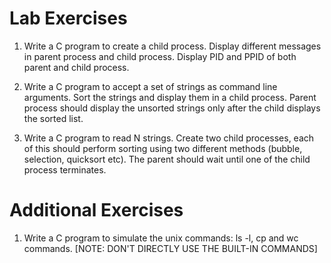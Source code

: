 # Lab Exercises

1. Write a C program to create a child process. Display different messages in parent process and child process. Display PID and PPID of both parent and child process.

2. Write a C program to accept a set of strings as command line arguments. Sort the strings and display them in a child process. Parent process should display the unsorted strings only after the child displays the sorted list.

3. Write a C program to read N strings. Create two child processes, each of this should perform sorting using two different methods (bubble, selection, quicksort etc). The parent should wait until one of the child process terminates.

# Additional Exercises

1. Write a C program to simulate the unix commands: ls -l, cp and wc commands. [NOTE: DON'T DIRECTLY USE THE BUILT-IN COMMANDS]